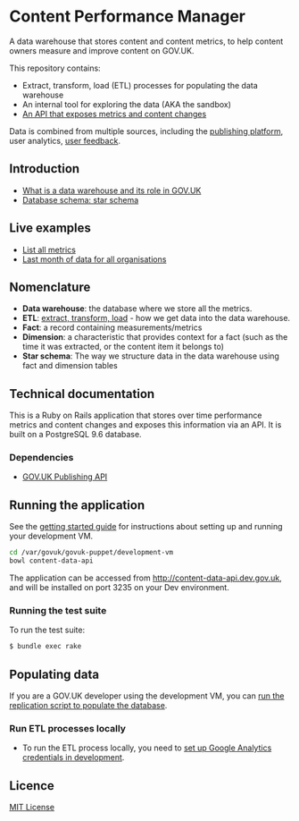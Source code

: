 # Content Performance Manager

A data warehouse that stores content and content metrics, to help content owners measure and improve content on GOV.UK.

This repository contains:
- Extract, transform, load (ETL) processes for populating the data warehouse
- An internal tool for exploring the data (AKA the sandbox)
- [An API that exposes metrics and content changes][api-doc]

Data is combined from multiple sources, including the [publishing platform](https://github.com/alphagov/publishing-api), user analytics, [user feedback](https://github.com/alphagov/feedback).

## Introduction ##

- [What is a data warehouse and its role in GOV.UK][data-warehouse-what-why]
- [Database schema: star schema][data-warehouse-schema]

## Live examples

- [List all metrics](https://content-data-api.publishing.service.gov.uk/api/v1/metrics)
- [Last month of data for all organisations](https://content-data-api.publishing.service.gov.uk/content?date_range=last-month&search_term=&document_type=all&organisation_id=all)

## Nomenclature

- **Data warehouse**: the database where we store all the metrics.
- **ETL**: [extract, transform, load](https://en.wikipedia.org/wiki/Extract,_transform,_load) - how we get data into the data warehouse.
- **Fact**: a record containing measurements/metrics
- **Dimension**: a characteristic that provides context for a fact (such as the time it was extracted, or the content item it belongs to)
- **Star schema**: The way we structure data in the data warehouse using fact and dimension tables

## Technical documentation

This is a Ruby on Rails application that stores over time performance metrics and content changes and exposes this information via an API. It is built on a PostgreSQL 9.6 database.

### Dependencies

- [GOV.UK Publishing API](https://github.com/alphagov/publishing-api)

## Running the application

See the [getting started guide](https://docs.publishing.service.gov.uk/getting-started.html) for instructions about setting up and running your development VM.

```bash
cd /var/govuk/govuk-puppet/development-vm
bowl content-data-api
 ```

The application can be accessed from http://content-data-api.dev.gov.uk, and will be installed on port 3235 on your Dev environment.

### Running the test suite

To run the test suite:
 ```bash
 $ bundle exec rake
 ```

## Populating data

If you are a GOV.UK developer using the development VM, you can [run the replication script to populate the database](doc/import_production_data.md).

### Run ETL processes locally

- To run the ETL process locally, you need to  [set up Google Analytics credentials in development](doc/google_analytics_setup.md).

## Licence

[MIT License](LICENCE)

[GOV.UK replication scripts]: https://docs.publishing.service.gov.uk/manual/replicate-app-data-locally.html
[api-doc]: /doc/api
[data-warehouse-what-why]: doc/data-warehouse-what-and-why.md
[data-warehouse-schema]: doc/data-warehouse-schema.md
